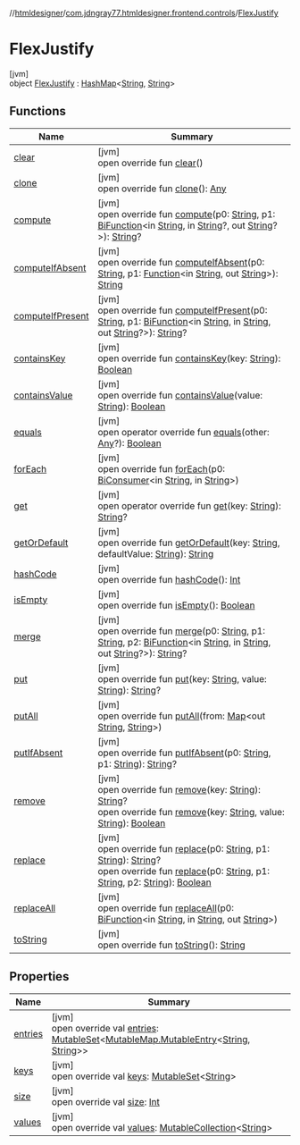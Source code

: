 //[htmldesigner](../../../index.md)/[com.jdngray77.htmldesigner.frontend.controls](../index.md)/[FlexJustify](index.md)

# FlexJustify

[jvm]\
object [FlexJustify](index.md) : [HashMap](https://docs.oracle.com/javase/8/docs/api/java/util/HashMap.html)&lt;[String](https://kotlinlang.org/api/latest/jvm/stdlib/kotlin/-string/index.html), [String](https://kotlinlang.org/api/latest/jvm/stdlib/kotlin/-string/index.html)&gt;

## Functions

| Name | Summary |
|---|---|
| [clear](index.md#-257373230%2FFunctions%2F-1216412040) | [jvm]<br>open override fun [clear](index.md#-257373230%2FFunctions%2F-1216412040)() |
| [clone](index.md#703051458%2FFunctions%2F-1216412040) | [jvm]<br>open override fun [clone](index.md#703051458%2FFunctions%2F-1216412040)(): [Any](https://kotlinlang.org/api/latest/jvm/stdlib/kotlin/-any/index.html) |
| [compute](index.md#30197662%2FFunctions%2F-1216412040) | [jvm]<br>open override fun [compute](index.md#30197662%2FFunctions%2F-1216412040)(p0: [String](https://kotlinlang.org/api/latest/jvm/stdlib/kotlin/-string/index.html), p1: [BiFunction](https://docs.oracle.com/javase/8/docs/api/java/util/function/BiFunction.html)&lt;in [String](https://kotlinlang.org/api/latest/jvm/stdlib/kotlin/-string/index.html), in [String](https://kotlinlang.org/api/latest/jvm/stdlib/kotlin/-string/index.html)?, out [String](https://kotlinlang.org/api/latest/jvm/stdlib/kotlin/-string/index.html)?&gt;): [String](https://kotlinlang.org/api/latest/jvm/stdlib/kotlin/-string/index.html)? |
| [computeIfAbsent](index.md#-1886325805%2FFunctions%2F-1216412040) | [jvm]<br>open override fun [computeIfAbsent](index.md#-1886325805%2FFunctions%2F-1216412040)(p0: [String](https://kotlinlang.org/api/latest/jvm/stdlib/kotlin/-string/index.html), p1: [Function](https://docs.oracle.com/javase/8/docs/api/java/util/function/Function.html)&lt;in [String](https://kotlinlang.org/api/latest/jvm/stdlib/kotlin/-string/index.html), out [String](https://kotlinlang.org/api/latest/jvm/stdlib/kotlin/-string/index.html)&gt;): [String](https://kotlinlang.org/api/latest/jvm/stdlib/kotlin/-string/index.html) |
| [computeIfPresent](index.md#813458873%2FFunctions%2F-1216412040) | [jvm]<br>open override fun [computeIfPresent](index.md#813458873%2FFunctions%2F-1216412040)(p0: [String](https://kotlinlang.org/api/latest/jvm/stdlib/kotlin/-string/index.html), p1: [BiFunction](https://docs.oracle.com/javase/8/docs/api/java/util/function/BiFunction.html)&lt;in [String](https://kotlinlang.org/api/latest/jvm/stdlib/kotlin/-string/index.html), in [String](https://kotlinlang.org/api/latest/jvm/stdlib/kotlin/-string/index.html), out [String](https://kotlinlang.org/api/latest/jvm/stdlib/kotlin/-string/index.html)?&gt;): [String](https://kotlinlang.org/api/latest/jvm/stdlib/kotlin/-string/index.html)? |
| [containsKey](index.md#-894265563%2FFunctions%2F-1216412040) | [jvm]<br>open override fun [containsKey](index.md#-894265563%2FFunctions%2F-1216412040)(key: [String](https://kotlinlang.org/api/latest/jvm/stdlib/kotlin/-string/index.html)): [Boolean](https://kotlinlang.org/api/latest/jvm/stdlib/kotlin/-boolean/index.html) |
| [containsValue](index.md#1119568119%2FFunctions%2F-1216412040) | [jvm]<br>open override fun [containsValue](index.md#1119568119%2FFunctions%2F-1216412040)(value: [String](https://kotlinlang.org/api/latest/jvm/stdlib/kotlin/-string/index.html)): [Boolean](https://kotlinlang.org/api/latest/jvm/stdlib/kotlin/-boolean/index.html) |
| [equals](index.md#208304826%2FFunctions%2F-1216412040) | [jvm]<br>open operator override fun [equals](index.md#208304826%2FFunctions%2F-1216412040)(other: [Any](https://kotlinlang.org/api/latest/jvm/stdlib/kotlin/-any/index.html)?): [Boolean](https://kotlinlang.org/api/latest/jvm/stdlib/kotlin/-boolean/index.html) |
| [forEach](index.md#674821664%2FFunctions%2F-1216412040) | [jvm]<br>open override fun [forEach](index.md#674821664%2FFunctions%2F-1216412040)(p0: [BiConsumer](https://docs.oracle.com/javase/8/docs/api/java/util/function/BiConsumer.html)&lt;in [String](https://kotlinlang.org/api/latest/jvm/stdlib/kotlin/-string/index.html), in [String](https://kotlinlang.org/api/latest/jvm/stdlib/kotlin/-string/index.html)&gt;) |
| [get](index.md#829398075%2FFunctions%2F-1216412040) | [jvm]<br>open operator override fun [get](index.md#829398075%2FFunctions%2F-1216412040)(key: [String](https://kotlinlang.org/api/latest/jvm/stdlib/kotlin/-string/index.html)): [String](https://kotlinlang.org/api/latest/jvm/stdlib/kotlin/-string/index.html)? |
| [getOrDefault](index.md#-1129959818%2FFunctions%2F-1216412040) | [jvm]<br>open override fun [getOrDefault](index.md#-1129959818%2FFunctions%2F-1216412040)(key: [String](https://kotlinlang.org/api/latest/jvm/stdlib/kotlin/-string/index.html), defaultValue: [String](https://kotlinlang.org/api/latest/jvm/stdlib/kotlin/-string/index.html)): [String](https://kotlinlang.org/api/latest/jvm/stdlib/kotlin/-string/index.html) |
| [hashCode](index.md#612619500%2FFunctions%2F-1216412040) | [jvm]<br>open override fun [hashCode](index.md#612619500%2FFunctions%2F-1216412040)(): [Int](https://kotlinlang.org/api/latest/jvm/stdlib/kotlin/-int/index.html) |
| [isEmpty](index.md#360261660%2FFunctions%2F-1216412040) | [jvm]<br>open override fun [isEmpty](index.md#360261660%2FFunctions%2F-1216412040)(): [Boolean](https://kotlinlang.org/api/latest/jvm/stdlib/kotlin/-boolean/index.html) |
| [merge](index.md#915730475%2FFunctions%2F-1216412040) | [jvm]<br>open override fun [merge](index.md#915730475%2FFunctions%2F-1216412040)(p0: [String](https://kotlinlang.org/api/latest/jvm/stdlib/kotlin/-string/index.html), p1: [String](https://kotlinlang.org/api/latest/jvm/stdlib/kotlin/-string/index.html), p2: [BiFunction](https://docs.oracle.com/javase/8/docs/api/java/util/function/BiFunction.html)&lt;in [String](https://kotlinlang.org/api/latest/jvm/stdlib/kotlin/-string/index.html), in [String](https://kotlinlang.org/api/latest/jvm/stdlib/kotlin/-string/index.html), out [String](https://kotlinlang.org/api/latest/jvm/stdlib/kotlin/-string/index.html)?&gt;): [String](https://kotlinlang.org/api/latest/jvm/stdlib/kotlin/-string/index.html)? |
| [put](index.md#-1811651815%2FFunctions%2F-1216412040) | [jvm]<br>open override fun [put](index.md#-1811651815%2FFunctions%2F-1216412040)(key: [String](https://kotlinlang.org/api/latest/jvm/stdlib/kotlin/-string/index.html), value: [String](https://kotlinlang.org/api/latest/jvm/stdlib/kotlin/-string/index.html)): [String](https://kotlinlang.org/api/latest/jvm/stdlib/kotlin/-string/index.html)? |
| [putAll](index.md#1902894919%2FFunctions%2F-1216412040) | [jvm]<br>open override fun [putAll](index.md#1902894919%2FFunctions%2F-1216412040)(from: [Map](https://kotlinlang.org/api/latest/jvm/stdlib/kotlin.collections/-map/index.html)&lt;out [String](https://kotlinlang.org/api/latest/jvm/stdlib/kotlin/-string/index.html), [String](https://kotlinlang.org/api/latest/jvm/stdlib/kotlin/-string/index.html)&gt;) |
| [putIfAbsent](index.md#1060937199%2FFunctions%2F-1216412040) | [jvm]<br>open override fun [putIfAbsent](index.md#1060937199%2FFunctions%2F-1216412040)(p0: [String](https://kotlinlang.org/api/latest/jvm/stdlib/kotlin/-string/index.html), p1: [String](https://kotlinlang.org/api/latest/jvm/stdlib/kotlin/-string/index.html)): [String](https://kotlinlang.org/api/latest/jvm/stdlib/kotlin/-string/index.html)? |
| [remove](index.md#1413709869%2FFunctions%2F-1216412040) | [jvm]<br>open override fun [remove](index.md#1413709869%2FFunctions%2F-1216412040)(key: [String](https://kotlinlang.org/api/latest/jvm/stdlib/kotlin/-string/index.html)): [String](https://kotlinlang.org/api/latest/jvm/stdlib/kotlin/-string/index.html)?<br>open override fun [remove](index.md#881495634%2FFunctions%2F-1216412040)(key: [String](https://kotlinlang.org/api/latest/jvm/stdlib/kotlin/-string/index.html), value: [String](https://kotlinlang.org/api/latest/jvm/stdlib/kotlin/-string/index.html)): [Boolean](https://kotlinlang.org/api/latest/jvm/stdlib/kotlin/-boolean/index.html) |
| [replace](index.md#-955131074%2FFunctions%2F-1216412040) | [jvm]<br>open override fun [replace](index.md#-955131074%2FFunctions%2F-1216412040)(p0: [String](https://kotlinlang.org/api/latest/jvm/stdlib/kotlin/-string/index.html), p1: [String](https://kotlinlang.org/api/latest/jvm/stdlib/kotlin/-string/index.html)): [String](https://kotlinlang.org/api/latest/jvm/stdlib/kotlin/-string/index.html)?<br>open override fun [replace](index.md#-1657817181%2FFunctions%2F-1216412040)(p0: [String](https://kotlinlang.org/api/latest/jvm/stdlib/kotlin/-string/index.html), p1: [String](https://kotlinlang.org/api/latest/jvm/stdlib/kotlin/-string/index.html), p2: [String](https://kotlinlang.org/api/latest/jvm/stdlib/kotlin/-string/index.html)): [Boolean](https://kotlinlang.org/api/latest/jvm/stdlib/kotlin/-boolean/index.html) |
| [replaceAll](index.md#2105050701%2FFunctions%2F-1216412040) | [jvm]<br>open override fun [replaceAll](index.md#2105050701%2FFunctions%2F-1216412040)(p0: [BiFunction](https://docs.oracle.com/javase/8/docs/api/java/util/function/BiFunction.html)&lt;in [String](https://kotlinlang.org/api/latest/jvm/stdlib/kotlin/-string/index.html), in [String](https://kotlinlang.org/api/latest/jvm/stdlib/kotlin/-string/index.html), out [String](https://kotlinlang.org/api/latest/jvm/stdlib/kotlin/-string/index.html)&gt;) |
| [toString](index.md#434453435%2FFunctions%2F-1216412040) | [jvm]<br>open override fun [toString](index.md#434453435%2FFunctions%2F-1216412040)(): [String](https://kotlinlang.org/api/latest/jvm/stdlib/kotlin/-string/index.html) |

## Properties

| Name | Summary |
|---|---|
| [entries](index.md#2111837807%2FProperties%2F-1216412040) | [jvm]<br>open override val [entries](index.md#2111837807%2FProperties%2F-1216412040): [MutableSet](https://kotlinlang.org/api/latest/jvm/stdlib/kotlin.collections/-mutable-set/index.html)&lt;[MutableMap.MutableEntry](https://kotlinlang.org/api/latest/jvm/stdlib/kotlin.collections/-mutable-map/-mutable-entry/index.html)&lt;[String](https://kotlinlang.org/api/latest/jvm/stdlib/kotlin/-string/index.html), [String](https://kotlinlang.org/api/latest/jvm/stdlib/kotlin/-string/index.html)&gt;&gt; |
| [keys](index.md#-1479970233%2FProperties%2F-1216412040) | [jvm]<br>open override val [keys](index.md#-1479970233%2FProperties%2F-1216412040): [MutableSet](https://kotlinlang.org/api/latest/jvm/stdlib/kotlin.collections/-mutable-set/index.html)&lt;[String](https://kotlinlang.org/api/latest/jvm/stdlib/kotlin/-string/index.html)&gt; |
| [size](index.md#-721733414%2FProperties%2F-1216412040) | [jvm]<br>open override val [size](index.md#-721733414%2FProperties%2F-1216412040): [Int](https://kotlinlang.org/api/latest/jvm/stdlib/kotlin/-int/index.html) |
| [values](index.md#269306713%2FProperties%2F-1216412040) | [jvm]<br>open override val [values](index.md#269306713%2FProperties%2F-1216412040): [MutableCollection](https://kotlinlang.org/api/latest/jvm/stdlib/kotlin.collections/-mutable-collection/index.html)&lt;[String](https://kotlinlang.org/api/latest/jvm/stdlib/kotlin/-string/index.html)&gt; |
